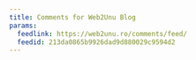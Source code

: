 ```yaml
---
title: Comments for Web2Unu Blog
params:
  feedlink: https://web2unu.ro/comments/feed/
  feedid: 213da0865b9926dad9d880029c9594d2
---
```

